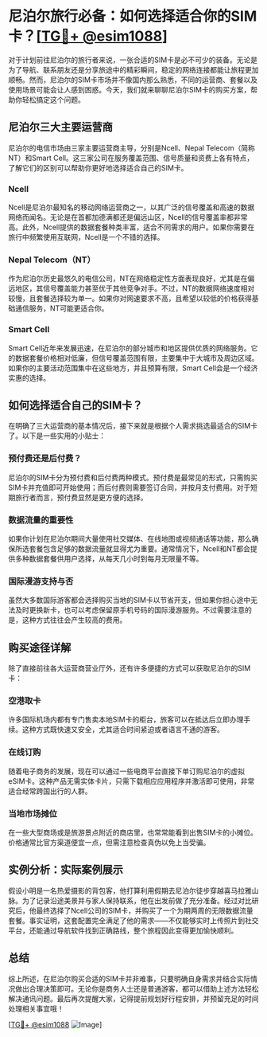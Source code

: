 # 尼泊尔旅行必备：如何选择适合你的SIM卡？[[TG💪+ @esim1088](https://t.me/s/esim1088)]

对于计划前往尼泊尔的旅行者来说，一张合适的SIM卡是必不可少的装备。无论是为了导航、联系朋友还是分享旅途中的精彩瞬间，稳定的网络连接都能让旅程更加顺畅。然而，尼泊尔的SIM卡市场并不像国内那么熟悉，不同的运营商、套餐以及使用场景可能会让人感到困惑。今天，我们就来聊聊尼泊尔SIM卡的购买方案，帮助你轻松搞定这个问题。

## 尼泊尔三大主要运营商

尼泊尔的电信市场由三家主要运营商主导，分别是Ncell、Nepal Telecom（简称NT）和Smart Cell。这三家公司在服务覆盖范围、信号质量和资费上各有特点，了解它们的区别可以帮助你更好地选择适合自己的SIM卡。

### Ncell

Ncell是尼泊尔最知名的移动网络运营商之一，以其广泛的信号覆盖和高速的数据网络而闻名。无论是在首都加德满都还是偏远山区，Ncell的信号覆盖率都非常高。此外，Ncell提供的数据套餐种类丰富，适合不同需求的用户。如果你需要在旅行中频繁使用互联网，Ncell是一个不错的选择。

### Nepal Telecom（NT）

作为尼泊尔历史最悠久的电信公司，NT在网络稳定性方面表现良好，尤其是在偏远地区，其信号覆盖能力甚至优于其他竞争对手。不过，NT的数据网络速度相对较慢，且套餐选择较为单一。如果你对网速要求不高，且希望以较低的价格获得基础通信服务，NT可能更适合你。

### Smart Cell

Smart Cell近年来发展迅速，在尼泊尔的部分城市和地区提供优质的网络服务。它的数据套餐价格相对低廉，但信号覆盖范围有限，主要集中于大城市及周边区域。如果你的主要活动范围集中在这些地方，并且预算有限，Smart Cell会是一个经济实惠的选择。

## 如何选择适合自己的SIM卡？

在明确了三大运营商的基本情况后，接下来就是根据个人需求挑选最适合的SIM卡了。以下是一些实用的小贴士：

### 预付费还是后付费？

尼泊尔的SIM卡分为预付费和后付费两种模式。预付费是最常见的形式，只需购买SIM卡并充值即可开始使用；而后付费则需要签订合同，并按月支付费用。对于短期旅行者而言，预付费显然是更方便的选择。

### 数据流量的重要性

如果你计划在尼泊尔期间大量使用社交媒体、在线地图或视频通话等功能，那么确保所选套餐包含足够的数据流量就显得尤为重要。通常情况下，Ncell和NT都会提供多种数据套餐供用户选择，从每天几小时到每月无限量不等。

### 国际漫游支持与否

虽然大多数国际游客都会选择购买当地的SIM卡以节省开支，但如果你担心途中无法及时更换新卡，也可以考虑保留原手机号码的国际漫游服务。不过需要注意的是，这种方式往往会产生较高的费用。

## 购买途径详解

除了直接前往各大运营商营业厅外，还有许多便捷的方式可以获取尼泊尔的SIM卡：

### 空港取卡

许多国际机场内都有专门售卖本地SIM卡的柜台，旅客可以在抵达后立即办理手续。这种方式既快速又安全，尤其适合时间紧迫或者语言不通的游客。

### 在线订购

随着电子商务的发展，现在可以通过一些电商平台直接下单订购尼泊尔的虚拟eSIM卡。这种产品无需实体卡片，只需下载相应应用程序并激活即可使用，非常适合经常跨国出行的人群。

### 当地市场摊位

在一些大型商场或是旅游景点附近的商店里，也常常能看到出售SIM卡的小摊位。价格通常比官方渠道便宜一点，但需注意检查真伪以免上当受骗。

## 实例分析：实际案例展示

假设小明是一名热爱摄影的背包客，他打算利用假期去尼泊尔徒步穿越喜马拉雅山脉。为了记录沿途美景并与家人保持联系，他在出发前做了充分准备。经过对比研究后，他最终选择了Ncell公司的SIM卡，并购买了一个为期两周的无限数据流量套餐。事实证明，这套配置完全满足了他的需求——不仅能够实时上传照片到社交平台，还能通过导航软件找到正确路线，整个旅程因此变得更加愉快顺利。

## 总结

综上所述，在尼泊尔购买合适的SIM卡并非难事，只要明确自身需求并结合实际情况做出合理决策即可。无论你是商务人士还是普通游客，都可以借助上述方法轻松解决通讯问题。最后再次提醒大家，记得提前规划好行程安排，并预留充足的时间处理相关事宜哦！

[[TG💪+ @esim1088](https://t.me/s/esim1088) ![Image](https://i.postimg.cc/4NQfJmqS/Snipaste-2025-05-13-00-14-12.png)]